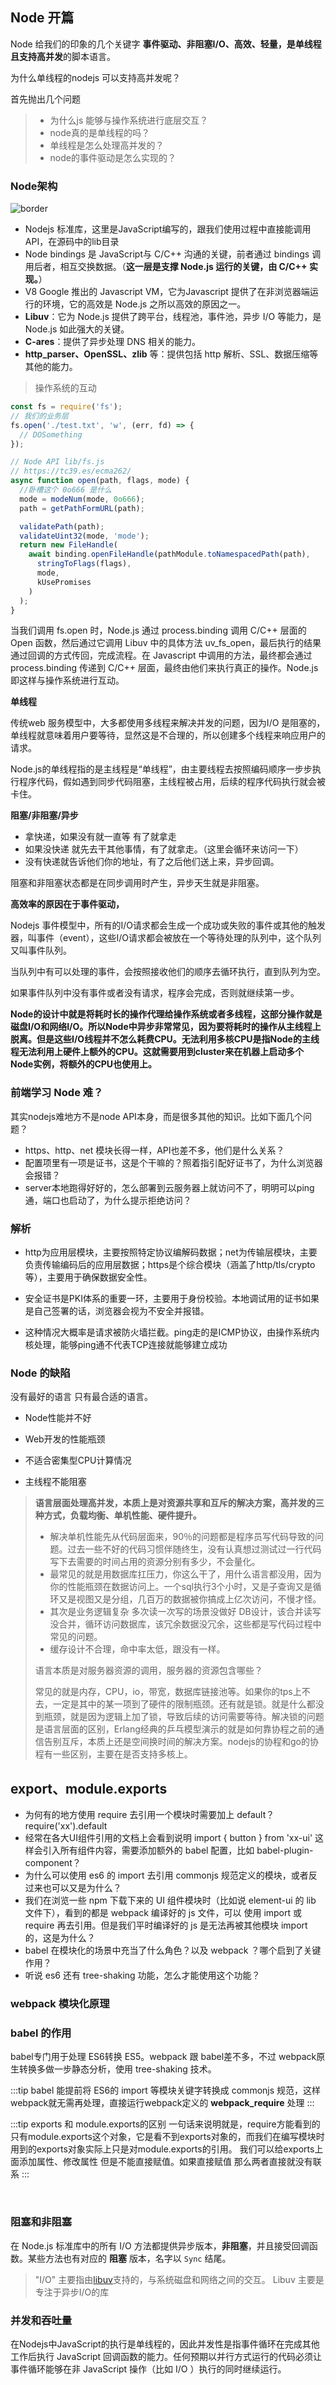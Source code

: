 ## Node 开篇

Node 给我们的印象的几个关键字 **事件驱动、非阻塞I/O、高效、轻量，是单线程且支持高并发**的脚本语言。

为什么单线程的nodejs 可以支持高并发呢？

首先抛出几个问题



> * 为什么js 能够与操作系统进行底层交互？
> * node真的是单线程的吗？
> * 单线程是怎么处理高并发的？
> * node的事件驱动是怎么实现的？


### Node架构

![border](https://yjhjstz.gitbooks.io/deep-into-node/content/chapter1/a9e67142615f49863438cc0086b594e48984d1c9.jpeg)



* Nodejs 标准库，这里是JavaScript编写的，跟我们使用过程中直接能调用API，在源码中的lib目录
* Node  bindings 是 JavaScript与 C/C++ 沟通的关键，前者通过 bindings 调用后者，相互交换数据。（**这一层是支撑 Node.js 运行的关键，由 C/C++ 实现。**）
* V8 Google 推出的 Javascript VM，它为Javascript 提供了在非浏览器端运行的环境，它的高效是 Node.js 之所以高效的原因之一。
* **Libuv**：它为 Node.js 提供了跨平台，线程池，事件池，异步 I/O 等能力，是 Node.js 如此强大的关键。
* **C-ares**：提供了异步处理 DNS 相关的能力。
* **http_parser、OpenSSL、zlib** 等：提供包括 http 解析、SSL、数据压缩等其他的能力。





> 操作系统的互动

```js
const fs = require('fs');
// 我们的业务层
fs.open('./test.txt', 'w', (err, fd) => {
  // DOSomething
});

// Node API lib/fs.js
// https://tc39.es/ecma262/
async function open(path, flags, mode) {
  //卧槽这个 0o666 是什么
  mode = modeNum(mode, 0o666);
  path = getPathFormURL(path);

  validatePath(path);
  validateUint32(mode, 'mode');
  return new FileHandle(
    await binding.openFileHandle(pathModule.toNamespacedPath(path),
      stringToFlags(flags),
      mode,
      kUsePromises
    )
  );
}
```

当我们调用 fs.open 时，Node.js 通过 process.binding 调用 C/C++ 层面的 Open 函数，然后通过它调用 Libuv 中的具体方法 uv_fs_open，最后执行的结果通过回调的方式传回，完成流程。在 Javascript 中调用的方法，最终都会通过 process.binding 传递到 C/C++ 层面，最终由他们来执行真正的操作。Node.js 即这样与操作系统进行互动。



**单线程**

传统web 服务模型中，大多都使用多线程来解决并发的问题，因为I/O 是阻塞的，单线程就意味着用户要等待，显然这是不合理的，所以创建多个线程来响应用户的请求。

Node.js的单线程指的是主线程是“单线程”，由主要线程去按照编码顺序一步步执行程序代码，假如遇到同步代码阻塞，主线程被占用，后续的程序代码执行就会被卡住。



**阻塞/非阻塞/异步**

* 拿快递，如果没有就一直等 有了就拿走
* 如果没快递 就先去干其他事情，有了就拿走。（这里会循环来访问一下）
* 没有快递就告诉他们你的地址，有了之后他们送上来，异步回调。



阻塞和非阻塞状态都是在同步调用时产生，异步天生就是非阻塞。



**高效率的原因在于事件驱动，**

Nodejs 事件模型中，所有的I/O请求都会生成一个成功或失败的事件或其他的触发器，叫事件（event），这些I/O请求都会被放在一个等待处理的队列中，这个队列又叫事件队列。

当队列中有可以处理的事件，会按照接收他们的顺序去循环执行，直到队列为空。

如果事件队列中没有事件或者没有请求，程序会完成，否则就继续第一步。



**Node的设计中就是将耗时长的操作代理给操作系统或者多线程，这部分操作就是磁盘I/O和网络I/O。所以Node中异步非常常见，因为要将耗时的操作从主线程上脱离。但是这些I/O线程并不怎么耗费CPU。无法利用多核CPU是指Node的主线程无法利用上硬件上额外的CPU。这就需要用到cluster来在机器上启动多个Node实例，将额外的CPU也使用上。**





### 前端学习 Node 难？

其实nodejs难地方不是node API本身，而是很多其他的知识。比如下面几个问题？



* https、http、net 模块长得一样，API也差不多，他们是什么关系？
* 配置项里有一项是证书，这是个干嘛的？照着指引配好证书了，为什么浏览器会报错？
* server本地跑得好好的，怎么部署到云服务器上就访问不了，明明可以ping通，端口也启动了，为什么提示拒绝访问？

### 解析

* http为应用层模块，主要按照特定协议编解码数据；net为传输层模块，主要负责传输编码后的应用层数据；https是个综合模块（涵盖了http/tls/crypto等），主要用于确保数据安全性。
* 安全证书是PKI体系的重要一环，主要用于身份校验。本地调试用的证书如果是自己签署的话，浏览器会视为不安全并报错。

* 这种情况大概率是请求被防火墙拦截。ping走的是ICMP协议，由操作系统内核处理，能够ping通不代表TCP连接就能够建立成功









### Node 的缺陷

没有最好的语言 只有最合适的语言。

* Node性能并不好

* Web开发的性能瓶颈

* 不适合密集型CPU计算情况

* 主线程不能阻塞

  



> **语言层面处理高并发，本质上是对资源共享和互斥的解决方案，高并发的三种方式，负载均衡、单机性能、硬件提升。**
>
> * 解决单机性能先从代码层面来，90％的问题都是程序员写代码导致的问题。过去一些不好的代码习惯伴随终生，没有认真想过测试过一行代码写下去需要的时间占用的资源分别有多少，不会量化。
> * 最常见的就是用数据库扛压力，你这么干了，用什么语言都没用，因为你的性能瓶颈在数据访问上。一个sql执行3个小时，又是子查询又是循环又是视图又是分组，几百万的数据被你搞成上亿次访问，不慢才怪。
> * 其次是业务逻辑复杂 多次读一次写的场景没做好 DB设计，该合并读写没合并，循环访问数据库，该冗余数据没冗余，这些都是写代码过程中常见的问题。
> * 缓存设计不合理，命中率太低，跟没有一样。
>
> 语言本质是对服务器资源的调用，服务器的资源包含哪些？
>
> 常见的就是内存，CPU，io，带宽，数据库链接池等。如果你的tps上不去，一定是其中的某一项到了硬件的限制瓶颈。还有就是锁。就是什么都没到瓶颈，就是因为逻辑上加了锁，导致后续的访问需要等待。解决锁的问题是语言层面的区别，Erlang经典的乒乓模型演示的就是如何靠协程之前的通信告别互斥，本质上还是空间换时间的解决方案。nodejs的协程和go的协程有一些区别，主要在是否支持多核上。
>
> 





## export、module.exports

* 为何有的地方使用 require 去引用一个模块时需要加上 default？ require('xx').default
* 经常在各大UI组件引用的文档上会看到说明 import { button } from 'xx-ui' 这样会引入所有组件内容，需要添加额外的 babel 配置，比如 babel-plugin-component？
* 为什么可以使用 es6 的 import 去引用 commonjs 规范定义的模块，或者反过来也可以又是为什么？
* 我们在浏览一些 npm 下载下来的 UI 组件模块时（比如说 element-ui 的 lib 文件下），看到的都是 webpack 编译好的 js 文件，可以 使用 import 或 require 再去引用。但是我们平时编译好的 js 是无法再被其他模块 import 的，这是为什么？
* babel 在模块化的场景中充当了什么角色？以及 webpack ？哪个启到了关键作用？
* 听说 es6 还有 tree-shaking 功能，怎么才能使用这个功能？


### webpack 模块化原理



### babel 的作用

babel专门用于处理 ES6转换 ES5。webpack 跟 babel差不多，不过 webpack原生转换多做一步静态分析，使用 tree-shaking 技术。

:::tip
 babel 能提前将 ES6的 import 等模块关键字转换成 commonjs 规范，这样 webpack就无需再处理，直接运行webpack定义的 __webpack_require__ 处理
:::




:::tip exports 和 module.exports的区别
一句话来说明就是，require方能看到的只有module.exports这个对象，它是看不到exports对象的，而我们在编写模块时用到的exports对象实际上只是对module.exports的引用。
我们可以给exports上面添加属性、修改属性 但是不能直接赋值。如果直接赋值 那么两者直接就没有联系
:::

<br />





### 阻塞和非阻塞

在 Node.js 标准库中的所有 I/O 方法都提供异步版本，**非阻塞**，并且接受回调函数。某些方法也有对应的 **阻塞** 版本，名字以 `Sync` 结尾。

> "I/O" 主要指由[libuv](https://libuv.org/)支持的，与系统磁盘和网络之间的交互。 Libuv 主要是专注于异步I/O的库

### 并发和吞吐量

在Nodejs中JavaScript的执行是单线程的，因此并发性是指事件循环在完成其他工作后执行 JavaScript 回调函数的能力。任何预期以并行方式运行的代码必须让事件循环能够在非 JavaScript 操作（比如 I/O ）执行的同时继续运行。








